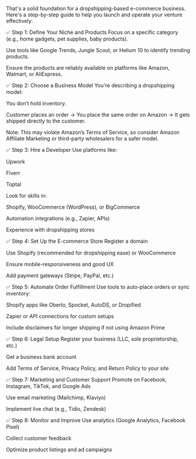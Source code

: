 

That's a solid foundation for a dropshipping-based e-commerce business. Here's a step-by-step guide to help you launch and operate your venture effectively:

✅ Step 1: Define Your Niche and Products
Focus on a specific category (e.g., home gadgets, pet supplies, baby products).

Use tools like Google Trends, Jungle Scout, or Helium 10 to identify trending products.

Ensure the products are reliably available on platforms like Amazon, Walmart, or AliExpress.

✅ Step 2: Choose a Business Model
You're describing a dropshipping model:

You don’t hold inventory.

Customer places an order → You place the same order on Amazon → It gets shipped directly to the customer.

Note: This may violate Amazon’s Terms of Service, so consider Amazon Affiliate Marketing or third-party wholesalers for a safer model.

✅ Step 3: Hire a Developer
Use platforms like:

Upwork

Fiverr

Toptal

Look for skills in:

Shopify, WooCommerce (WordPress), or BigCommerce

Automation integrations (e.g., Zapier, APIs)

Experience with dropshipping stores

✅ Step 4: Set Up the E-commerce Store
Register a domain

Use Shopify (recommended for dropshipping ease) or WooCommerce

Ensure mobile-responsiveness and good UX

Add payment gateways (Stripe, PayPal, etc.)

✅ Step 5: Automate Order Fulfillment
Use tools to auto-place orders or sync inventory:

Shopify apps like Oberlo, Spocket, AutoDS, or Dropified

Zapier or API connections for custom setups

Include disclaimers for longer shipping if not using Amazon Prime

✅ Step 6: Legal Setup
Register your business (LLC, sole proprietorship, etc.)

Get a business bank account

Add Terms of Service, Privacy Policy, and Return Policy to your site

✅ Step 7: Marketing and Customer Support
Promote on Facebook, Instagram, TikTok, and Google Ads

Use email marketing (Mailchimp, Klaviyo)

Implement live chat (e.g., Tidio, Zendesk)

✅ Step 8: Monitor and Improve
Use analytics (Google Analytics, Facebook Pixel)

Collect customer feedback

Optimize product listings and ad campaigns
